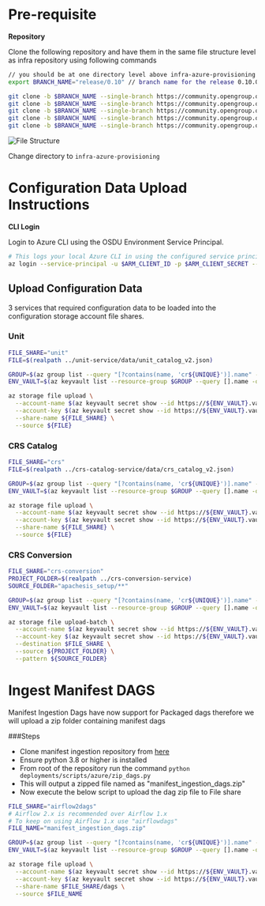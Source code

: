 # Pre-requisite

__Repository__

Clone the following repository and have them in the same file structure level as infra repository using following commands

```bash
// you should be at one directory level above infra-azure-provisioning
export BRANCH_NAME="release/0.10" // branch name for the release 0.10.0

git clone -b $BRANCH_NAME --single-branch https://community.opengroup.org/osdu/platform/system/reference/crs-catalog-service.git
git clone -b $BRANCH_NAME --single-branch https://community.opengroup.org/osdu/platform/system/reference/crs-conversion-service.git
git clone -b $BRANCH_NAME --single-branch https://community.opengroup.org/osdu/platform/data-flow/ingestion/ingestion-dags.git
git clone -b $BRANCH_NAME --single-branch https://community.opengroup.org/osdu/platform/system/schema-service.git
git clone -b $BRANCH_NAME --single-branch https://community.opengroup.org/osdu/platform/system/reference/unit-service.git
```
![File Structure](./images/directory-structure.png "File Structure")

Change directory to `infra-azure-provisioning`

# Configuration Data Upload Instructions

__CLI Login__

Login to Azure CLI using the OSDU Environment Service Principal.

```bash
# This logs your local Azure CLI in using the configured service principal.
az login --service-principal -u $ARM_CLIENT_ID -p $ARM_CLIENT_SECRET --tenant $ARM_TENANT_ID
```

## Upload Configuration Data

3 services that required configuration data to be loaded into the configuration storage account file shares.

### Unit

```bash
FILE_SHARE="unit"
FILE=$(realpath ../unit-service/data/unit_catalog_v2.json)

GROUP=$(az group list --query "[?contains(name, 'cr${UNIQUE}')].name" -otsv)
ENV_VAULT=$(az keyvault list --resource-group $GROUP --query [].name -otsv)

az storage file upload \
  --account-name $(az keyvault secret show --id https://${ENV_VAULT}.vault.azure.net/secrets/airflow-storage --query value -otsv) \
  --account-key $(az keyvault secret show --id https://${ENV_VAULT}.vault.azure.net/secrets/airflow-storage-key --query value -otsv) \
  --share-name ${FILE_SHARE} \
  --source ${FILE}
```

### CRS Catalog

```bash
FILE_SHARE="crs"
FILE=$(realpath ../crs-catalog-service/data/crs_catalog_v2.json)

GROUP=$(az group list --query "[?contains(name, 'cr${UNIQUE}')].name" -otsv)
ENV_VAULT=$(az keyvault list --resource-group $GROUP --query [].name -otsv)

az storage file upload \
  --account-name $(az keyvault secret show --id https://${ENV_VAULT}.vault.azure.net/secrets/airflow-storage --query value -otsv) \
  --account-key $(az keyvault secret show --id https://${ENV_VAULT}.vault.azure.net/secrets/airflow-storage-key --query value -otsv) \
  --share-name ${FILE_SHARE} \
  --source ${FILE}
```

### CRS Conversion

```bash
FILE_SHARE="crs-conversion"
PROJECT_FOLDER=$(realpath ../crs-conversion-service)
SOURCE_FOLDER="apachesis_setup/**"

GROUP=$(az group list --query "[?contains(name, 'cr${UNIQUE}')].name" -otsv)
ENV_VAULT=$(az keyvault list --resource-group $GROUP --query [].name -otsv)

az storage file upload-batch \
  --account-name $(az keyvault secret show --id https://${ENV_VAULT}.vault.azure.net/secrets/airflow-storage --query value -otsv) \
  --account-key $(az keyvault secret show --id https://${ENV_VAULT}.vault.azure.net/secrets/airflow-storage-key --query value -otsv) \
  --destination $FILE_SHARE \
  --source ${PROJECT_FOLDER} \
  --pattern ${SOURCE_FOLDER}
```

# Ingest Manifest DAGS

Manifest Ingestion Dags have now support for Packaged dags therefore we will upload a zip folder containing manifest dags

###Steps
- Clone manifest ingestion repository from [here](https://community.opengroup.org/osdu/platform/data-flow/ingestion/ingestion-dags/-/tree/master)
- Ensure python 3.8 or higher is installed
- From root of the repository run the command
``python deployments/scripts/azure/zip_dags.py``
- This will output a zipped file named as "manifest_ingestion_dags.zip"
- Now execute the below script to upload the dag zip file to File share
```bash
FILE_SHARE="airflow2dags"
# Airflow 2.x is recommended over Airflow 1.x
# To keep on using Airflow 1.x use "airflowdags"
FILE_NAME="manifest_ingestion_dags.zip"

GROUP=$(az group list --query "[?contains(name, 'cr${UNIQUE}')].name" -otsv)
ENV_VAULT=$(az keyvault list --resource-group $GROUP --query [].name -otsv)

az storage file upload \
  --account-name $(az keyvault secret show --id https://${ENV_VAULT}.vault.azure.net/secrets/airflow-storage --query value -otsv) \
  --account-key $(az keyvault secret show --id https://${ENV_VAULT}.vault.azure.net/secrets/airflow-storage-key --query value -otsv) \
  --share-name $FILE_SHARE/dags \
  --source $FILE_NAME
```
